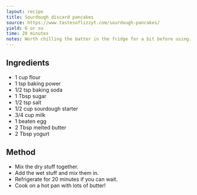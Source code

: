 ```yaml
---
layout: recipe
title: Sourdough discard pancakes
source: https://www.tastesoflizzyt.com/sourdough-pancakes/
yield: 6 or so
time: 20 minutes
notes: Worth chilling the batter in the fridge for a bit before using.
---
```


## Ingredients
- 1 cup flour
- 1 tsp baking power
- 1/2 tsp baking soda
- 1 Tbsp sugar
- 1/2 tsp salt
- 1/2 cup sourdough starter
- 3/4 cup milk
- 1 beaten egg
- 2 Tbsp melted butter
- 2 Tbsp yogurt

## Method
- Mix the dry stuff together.
- Add the wet stuff and mix them in.
- Refrigerate for 20 minutes if you can wait.
- Cook on a hot pan with lots of butter!
